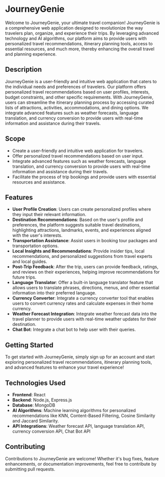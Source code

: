 # JourneyGenie

Welcome to JourneyGenie, your ultimate travel companion! JourneyGenie is a comprehensive web application designed to revolutionize the way travelers plan, organize, and experience their trips. By leveraging advanced technology and AI algorithms, our platform aims to provide users with personalized travel recommendations, itinerary planning tools, access to essential resources, and much more, thereby enhancing the overall travel and planning experience.

## Description

JourneyGenie is a user-friendly and intuitive web application that caters to the individual needs and preferences of travelers. Our platform offers personalized travel recommendations based on user profiles, interests, budget constraints, and other specific requirements. With JourneyGenie, users can streamline the itinerary planning process by accessing curated lists of attractions, activities, accommodations, and dining options. We integrate advanced features such as weather forecasts, language translation, and currency conversion to provide users with real-time information and assistance during their travels.

## Scope

- Create a user-friendly and intuitive web application for travelers.
- Offer personalized travel recommendations based on user input.
- Integrate advanced features such as weather forecasts, language translation, and currency conversion to provide users with real-time information and assistance during their travels.
- Facilitate the process of trip bookings and provide users with essential resources and assistance.

## Features

- **User Profile Creation**: Users can create personalized profiles where they input their relevant information.
- **Destination Recommendations**: Based on the user's profile and preferences, the platform suggests suitable travel destinations, highlighting attractions, landmarks, events, and experiences aligned with the user's interests.
- **Transportation Assistance**: Assist users in booking tour packages and transportation options.
- **Local Insights and Recommendations**: Provide insider tips, local recommendations, and personalized suggestions from travel experts and local guides.
- **Post-Trip Feedback**: After the trip, users can provide feedback, ratings, and reviews on their experiences, helping improve recommendations for future trips.
- **Language Translator**: Offer a built-in language translator feature that allows users to translate phrases, directions, menus, and other essential information into their preferred language.
- **Currency Converter**: Integrate a currency converter tool that enables users to convert currency rates and calculate expenses in their home currency.
- **Weather Forecast Integration**: Integrate weather forecast data into the travel planner to provide users with real-time weather updates for their destination.
- **Chat Bot**: Integrate a chat bot to help user with their queries.

## Getting Started

To get started with JourneyGenie, simply sign up for an account and start exploring personalized travel recommendations, itinerary planning tools, and advanced features to enhance your travel experience!

## Technologies Used

- **Frontend**: React
- **Backend**: Node.js, Express.js
- **Database**: MongoDB
- **AI Algorithms**: Machine learning algorithms for personalized recommendations like KNN, Content-Based Filtering, Cosine Similarity and Jaccard Similarity.
- **API Integrations**: Weather forecast API, language translation API, currency conversion API, Chat Bot API

## Contributing

Contributions to JourneyGenie are welcome! Whether it's bug fixes, feature enhancements, or documentation improvements, feel free to contribute by submitting pull requests.
